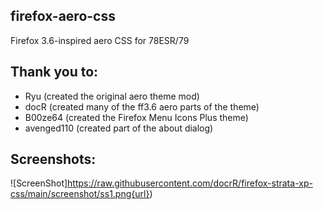 ## firefox-aero-css
Firefox 3.6-inspired aero CSS for 78ESR/79

## Thank you to:

- Ryu (created the original aero theme mod)
- docR (created many of the ff3.6 aero parts of the theme)
- B00ze64 (created the Firefox Menu Icons Plus theme)
- avenged110 (created part of the about dialog)

## Screenshots:
![ScreenShot]https://raw.githubusercontent.com/docrR/firefox-strata-xp-css/main/screenshot/ss1.png{url})
